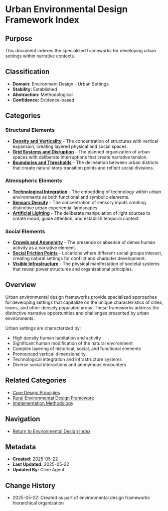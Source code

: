 # Urban Environmental Design Framework Index

## Purpose
This document indexes the specialized frameworks for developing urban settings within narrative contexts.

## Classification
- **Domain:** Environment Design - Urban Settings
- **Stability:** Established
- **Abstraction:** Methodological
- **Confidence:** Evidence-based

## Categories

### Structural Elements
- [**Density and Verticality**](structural/density_and_verticality.md) - The concentration of structures with vertical expansion, creating layered physical and social spaces.
- [**Grid Systems and Disruption**](structural/grid_systems.md) - The planned organization of urban spaces with deliberate interruptions that create narrative tension.
- [**Boundaries and Thresholds**](structural/boundaries_and_thresholds.md) - The delineation between urban districts that create natural story transition points and reflect social divisions.

### Atmospheric Elements
- [**Technological Integration**](atmospheric/technological_integration.md) - The embedding of technology within urban environments as both functional and symbolic elements.
- [**Sensory Density**](atmospheric/sensory_density.md) - The concentration of sensory inputs creating distinctive urban experiential landscapes.
- [**Artificial Lighting**](atmospheric/artificial_lighting.md) - The deliberate manipulation of light sources to create mood, guide attention, and establish temporal context.

### Social Elements
- [**Crowds and Anonymity**](social/crowds_and_anonymity.md) - The presence or absence of dense human activity as a narrative element.
- [**Social Friction Points**](social/social_friction_points.md) - Locations where different social groups interact, creating natural settings for conflict and character development.
- [**Visible Infrastructure**](social/visible_infrastructure.md) - The physical manifestation of societal systems that reveal power structures and organizational principles.

## Overview

Urban environmental design frameworks provide specialized approaches for developing settings that capitalize on the unique characteristics of cities, towns, and other densely populated areas. These frameworks address the distinctive narrative opportunities and challenges presented by urban environments.

Urban settings are characterized by:
- High density human habitation and activity
- Significant human modification of the natural environment
- Complex layering of historical, social, and functional elements
- Pronounced vertical dimensionality
- Technological integration and infrastructure systems
- Diverse social interactions and anonymous encounters

## Related Categories
- [Core Design Principles](../core_principles/index.md)
- [Rural Environmental Design Framework](../rural_frameworks/index.md)
- [Implementation Methodology](../implementation/index.md)

## Navigation
- [Return to Environmental Design Index](../index.md)

## Metadata
- **Created:** 2025-05-22
- **Last Updated:** 2025-05-22
- **Updated By:** Cline Agent

## Change History
- 2025-05-22: Created as part of environmental design frameworks hierarchical organization
